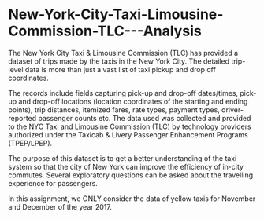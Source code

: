 # New-York-City-Taxi-Limousine-Commission-TLC---Analysis

The New York City Taxi & Limousine Commission (TLC) has provided a dataset of trips made by the taxis in the New York City. The detailed trip-level data is more than just a vast list of taxi pickup and drop off coordinates.

The records include fields capturing pick-up and drop-off dates/times, pick-up and drop-off locations (location coordinates of the starting and ending points), trip distances, itemized fares, rate types, payment types, driver-reported passenger counts etc. The data used was collected and provided to the NYC Taxi and Limousine Commission (TLC) by technology providers authorized under the Taxicab & Livery Passenger Enhancement Programs (TPEP/LPEP).

The purpose of this dataset is to get a better understanding of the taxi system so that the city of New York can improve the efficiency of in-city commutes. Several exploratory questions can be asked about the travelling experience for passengers.

In this assignment, we ONLY consider the data of yellow taxis for November and December of the year 2017.

